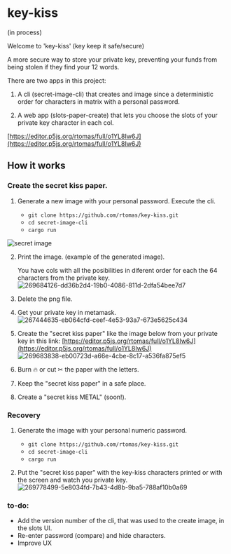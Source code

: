 # key-kiss

(in process)

Welcome to 'key-kiss' (key keep it safe/secure)

A more secure way to store your private key, preventing your funds from being stolen if they find your 12 words.

There are two apps in this project:

1. A cli (secret-image-cli) that creates and image since a deterministic order for characters in matrix with a personal password.


2. A web app (slots-paper-create) that lets you choose the slots of your private key character in each col.

[https://editor.p5js.org/rtomas/full/o1YL8Iw6J](https://editor.p5js.org/rtomas/full/o1YL8Iw6J)

## How it works

### Create the secret kiss paper.

1. Generate a new image with your personal password. Execute the cli.

    - `git clone https://github.com/rtomas/key-kiss.git`
    - `cd secret-image-cli`
    - `cargo run`
      
![secret image](https://github.com/rtomas/key-kiss/assets/944960/c1b78d1b-5d1d-42f8-8c14-8d1c30a683e9)

2. Print the image. (example of the generated image).

    You have cols with all the posibilities in diferent order for each the 64 characters from the private key.
![269684126-dd36b2d4-19b0-4086-811d-2dfa54bee7d7](https://github.com/rtomas/key-kiss/assets/944960/d479b325-6272-443d-976f-7acd76567954)

3. Delete the png file.

4. Get your private key in metamask.
![267444635-eb064cfd-ceef-4e53-93a7-673e5625c434](https://github.com/rtomas/key-kiss/assets/944960/a77ffe8a-a546-43d6-9cc3-3eef007aa3ff)

5. Create the "secret kiss paper" like the image below from your private key
   in this link: [https://editor.p5js.org/rtomas/full/o1YL8Iw6J](https://editor.p5js.org/rtomas/full/o1YL8Iw6J)
![269683838-eb00723d-a66e-4cbe-8c17-a536fa875ef5](https://github.com/rtomas/key-kiss/assets/944960/e021044e-cce5-4f4f-911b-ef67121557f0)

6. Burn 🔥 or cut ✂ the paper with the letters.
7. Keep the "secret kiss paper" in a safe place.
8. Create a "secret kiss METAL" (soon!).

### Recovery

1. Generate the image with your personal numeric password.

    - `git clone https://github.com/rtomas/key-kiss.git`
    - `cd secret-image-cli`
    - `cargo run`
      
2. Put the "secret kiss paper" with the key-kiss characters printed or with the screen and watch you private key.
![269778499-5e8034fd-7b43-4d8b-9ba5-788af10b0a69](https://github.com/rtomas/key-kiss/assets/944960/18e57ada-6e5f-4aeb-a446-6843145e6564)


### to-do:
 + Add the version number of the cli, that was used to the create image, in the slots UI.
 + Re-enter password (compare) and hide characters.
 + Improve UX
